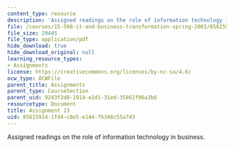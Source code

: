 ```yaml
---
content_type: resource
description: 'Assigned readings on the role of information technology in business. '
file: /courses/15-598-it-and-business-transformation-spring-2003/856159141fd4c8e5e144f6346c55a743_assignment12.pdf
file_size: 29445
file_type: application/pdf
hide_download: true
hide_download_original: null
learning_resource_types:
- Assignments
license: https://creativecommons.org/licenses/by-nc-sa/4.0/
ocw_type: OCWFile
parent_title: Assignments
parent_type: CourseSection
parent_uid: 9243f2d8-1914-e2d1-31ed-35861f06a3b6
resourcetype: Document
title: Assignment 13
uid: 85615914-1fd4-c8e5-e144-f6346c55a743
---
```

Assigned readings on the role of information technology in business. 